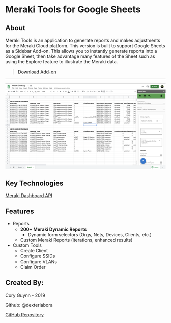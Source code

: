 # Meraki Tools for Google Sheets

## About

Meraki Tools is an application to generate reports and makes adjustments for the Meraki Cloud platform. This version is built to support Google Sheets as a Sidebar Add-on. This allows you to instantly generate reports into a Google Sheet, then take advantage many features of the Sheet such as using the Explore feature to illustrate the Meraki data.


> [Download Add-on](https://cs.co/meraki_tools)

---

![](MerakiTools_EventLog_Screenshot.png)

## Key Technologies

[Meraki Dashboard API](https://meraki.io/api)



## Features

- Reports
  - **200+ Meraki Dynamic Reports**
    - Dynamic form selectors (Orgs, Nets, Devices, Clients, etc.)
  - Custom Meraki Reports (iterations, enhanced results)
- Custom Tools
  - Create Client
  - Configure SSIDs
  - Configure VLANs
  - Claim Order



## Created By:

Cory Guynn - 2019

Github: @dexterlabora

[GitHub Repository](https://github.com/dexterlabora/meraki-tools-gas-vue-webpack)

